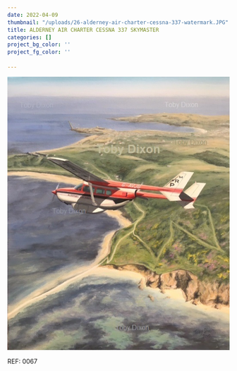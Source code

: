 ```yaml
---
date: 2022-04-09
thumbnail: "/uploads/26-alderney-air-charter-cessna-337-watermark.JPG"
title: ALDERNEY AIR CHARTER CESSNA 337 SKYMASTER
categories: []
project_bg_color: ''
project_fg_color: ''

---
```

![](/uploads/26-alderney-air-charter-cessna-337-watermark.JPG)

REF: 0067